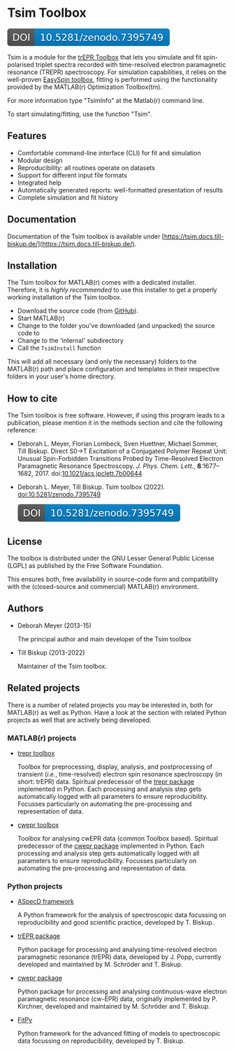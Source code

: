 # Tsim Toolbox

[![DOI](zenodo.7395749.svg)](https://doi.org/10.5281/zenodo.7395749)

Tsim is a module for the [trEPR Toolbox](https://github.com/tillbiskup/matlab-trepr) that lets you simulate and fit spin-polarised triplet spectra recorded with time-resolved electron paramagnetic resonance (TREPR) spectroscopy. For simulation capabilities, it relies on the well-proven [EasySpin toolbox](https://easyspin.org/), fitting is performed using the functionality provided by the MATLAB(r) Optimization Toolbox(tm).

For more information type "TsimInfo" at the Matlab(r) command line.

To start simulating/fitting, use the function "Tsim".


## Features

* Comfortable command-line interface (CLI) for fit and simulation
* Modular design
* Reproducibility: all routines operate on datasets
* Support for different input file formats
* Integrated help
* Automatically generated reports: well-formatted presentation of results
* Complete simulation and fit history


## Documentation

Documentation of the Tsim toolbox is available under [https://tsim.docs.till-biskup.de/](https://tsim.docs.till-biskup.de/).


## Installation

The Tsim toolbox for MATLAB(r) comes with a dedicated installer. Therefore, it is *highly recommended* to use this installer to get a properly working installation of the Tsim toolbox.

  * Download the source code (from [GitHub](https://github.com/tillbiskup/matlab-trepr-tsim>)).
  * Start MATLAB(r)
  * Change to the folder you've downloaded (and unpacked) the source code to
  * Change to the 'internal' subdirectory
  * Call the ``TsimInstall`` function

This will add all necessary (and only the necessary) folders to the MATLAB(r) path and place configuration and templates in their respective folders in your user's home directory.


## How to cite

The Tsim toolbox is free software. However, if using this program leads to a publication, please mention it in the methods section and cite the following reference:

  * Deborah L. Meyer, Florian Lombeck, Sven Huettner, Michael Sommer, Till Biskup. 
Direct S0→T Excitation of a Conjugated Polymer Repeat Unit: Unusual Spin-Forbidden Transitions Probed by Time-Resolved Electron Paramagnetic Resonance Spectroscopy. *J. Phys. Chem. Lett.*, **8**:1677–1682, 2017. doi:[10.1021/acs.jpclett.7b00644](https://dx.doi.org/10.1021/acs.jpclett.7b00644)

  * Deborah L. Meyer, Till Biskup. Tsim toolbox (2022). [doi:10.5281/zenodo.7395749](https://doi.org/10.5281/zenodo.7395749)

    [![DOI](zenodo.7395749.svg)](https://doi.org/10.5281/zenodo.7395749)


## License

The toolbox is distributed under the GNU Lesser General Public License (LGPL) as published by the Free Software Foundation.

This ensures both, free availability in source-code form and compatibility with the (closed-source and commercial) MATLAB(r) environment.


## Authors

* Deborah Meyer (2013-15)

    The principal author and main developer of the Tsim toolbox

* Till Biskup (2013-2022)

    Maintainer of the Tsim toolbox.


## Related projects

There is a number of related projects you may be interested in, both for MATLAB(r) as well as Python. Have a look at the section with related Python projects as well that are actively being developed.


### MATLAB(r) projects

* [trepr toolbox](https://github.com/tillbiskup/matlab-trepr)

    Toolbox for preprocessing, display, analysis, and postprocessing of transient (*i.e.*, time-resolved) electron spin resonance spectroscopy (in short: trEPR) data. Spiritual predecessor of the [trepr package](https://docs.trepr.de/) implemented in Python. Each processing and analysis step gets automatically logged with all parameters to ensure reproducibility. Focusses particularly on automating the pre-processing and representation of data.

* [cwepr toolbox](https://github.com/tillbiskup/matlab-cwepr)

    Toolbox for analysing cwEPR data (common Toolbox based). Spiritual predecessor of the [cwepr package](https://docs.cwepr.de/) implemented in Python. Each processing and analysis step gets automatically logged with all parameters to ensure reproducibility. Focusses particularly on automating the pre-processing and representation of data.


### Python projects

* [ASpecD framework](https://docs.aspecd.de/)

    A Python framework for the analysis of spectroscopic data focussing on reproducibility and good scientific practice, developed by T. Biskup.

* [trEPR package](https://docs.trepr.de/)

    Python package for processing and analysing time-resolved electron paramagnetic resonance (trEPR) data, developed by J. Popp, currently developed and maintained by M. Schröder and T. Biskup.

* [cwepr package](https://docs.cwepr.de/)

    Python package for processing and analysing continuous-wave electron paramagnetic resonance (cw-EPR) data, originally implemented by P. Kirchner, developed and maintained by M. Schröder and T. Biskup.

* [FitPy](https://docs.fitpy.de/)

    Python framework for the advanced fitting of models to spectroscopic data focussing on reproducibility, developed by T. Biskup.
